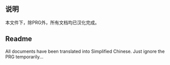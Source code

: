 ## 说明

本文件下，除PRG外，所有文档均已汉化完成。

## Readme

All documents have been translated into Simplified Chinese. Just ignore the PRG temporarily...

